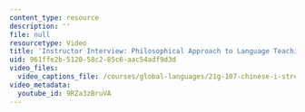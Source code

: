 ```yaml
---
content_type: resource
description: ''
file: null
resourcetype: Video
title: 'Instructor Interview: Philosophical Approach to Language Teaching'
uid: 961ffe2b-5120-58c2-85c6-aac54adf9d3d
video_files:
  video_captions_file: /courses/global-languages/21g-107-chinese-i-streamlined-fall-2014/instructor-insights/instructor-interview-philosophical/9RZa3zBruVA.vtt
video_metadata:
  youtube_id: 9RZa3zBruVA
---
```

